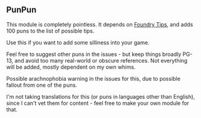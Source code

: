 ## PunPun

This module is completely pointless.  It depends on [Foundry Tips](https://foundryvtt.com/packages/tips), and adds 100 puns to the list of possible tips.

Use this if you want to add some silliness into your game.

Feel free to suggest other puns in the issues - but keep things broadly PG-13, and avoid too many real-world or obscure references.  Not everything will be added, mostly dependent on my own whims.

Possible arachnophobia warning in the issues for this, due to possible fallout from one of the puns.

I'm not taking translations for this (or puns in languages other than English), since I can't vet them for content - feel free to make your own module for that.